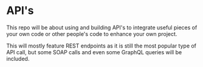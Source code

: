 # API's
<p>This repo will be about using and building API's to integrate useful pieces of your own code or other people's code to enhance your own project.<p>
<p>This will mostly feature REST endpoints as it is still the most popular type of API call, but some SOAP calls and even some GraphQL queries will be included.</p>
